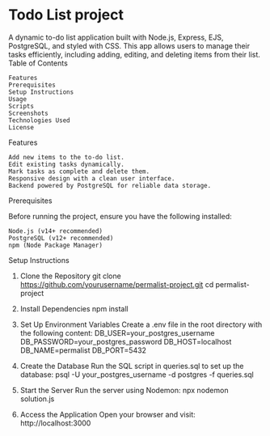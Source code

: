 #  Todo List project

A dynamic to-do list application built with Node.js, Express, EJS, PostgreSQL, and styled with CSS. This app allows users to manage their tasks efficiently, including adding, editing, and deleting items from their list.
Table of Contents

    Features
    Prerequisites
    Setup Instructions
    Usage
    Scripts
    Screenshots
    Technologies Used
    License

Features

    Add new items to the to-do list.
    Edit existing tasks dynamically.
    Mark tasks as complete and delete them.
    Responsive design with a clean user interface.
    Backend powered by PostgreSQL for reliable data storage.

Prerequisites

Before running the project, ensure you have the following installed:

    Node.js (v14+ recommended)
    PostgreSQL (v12+ recommended)
    npm (Node Package Manager)

Setup Instructions
1. Clone the Repository
   git clone https://github.com/yourusername/permalist-project.git
   cd permalist-project

2. Install Dependencies
   npm install

3. Set Up Environment Variables
Create a .env file in the root directory with the following content:
  DB_USER=your_postgres_username
  DB_PASSWORD=your_postgres_password
  DB_HOST=localhost
  DB_NAME=permalist
  DB_PORT=5432

4. Create the Database
Run the SQL script in queries.sql to set up the database:
  psql -U your_postgres_username -d postgres -f queries.sql

5. Start the Server
Run the server using Nodemon:
  npx nodemon solution.js

6. Access the Application
Open your browser and visit:
  http://localhost:3000

